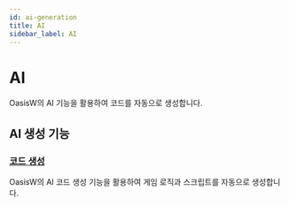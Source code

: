 ```yaml
---
id: ai-generation
title: AI
sidebar_label: AI
---
```


# AI

OasisW의 AI 기능을 활용하여 코드를 자동으로 생성합니다.
<!-- OasisW의 AI 기능을 활용하여 이미지와 코드를 자동으로 생성할 수 있습니다. -->

## AI 생성 기능

<!-- ### [1. 이미지 생성](./image-generation)
OasisW의 AI 이미지 생성 기능을 활용하여 프로젝트에 필요한 이미지 에셋을 생성할 수 있습니다. -->

### [코드 생성](./code-generation)
OasisW의 AI 코드 생성 기능을 활용하여 게임 로직과 스크립트를 자동으로 생성합니다.

<!-- ## AI 기능 활용 팁

- **명확한 프롬프트 작성**: 원하는 결과를 구체적으로 설명
- **단계적 접근**: 복잡한 요구사항을 작은 단위로 분할
- **반복 개선**: 생성된 결과를 기반으로 점진적 개선
- **프로젝트 일관성**: 전체 프로젝트의 스타일과 일관성 유지  -->